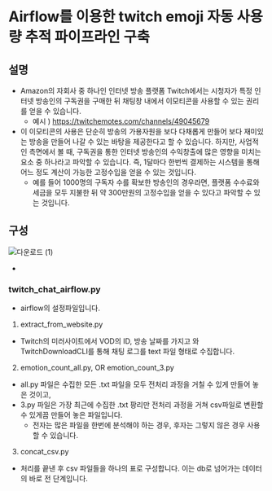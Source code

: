 # Airflow를 이용한 twitch emoji 자동 사용량 추적 파이프라인 구축

## 설명

- Amazon의 자회사 중 하나인 인터넷 방송 플랫폼 Twitch에서는 시청자가 특정 인터넷 방송인의 구독권을 구매한 뒤 채팅창 내에서 이모티콘을 사용할 수 있는 권리를 얻을 수 있습니다. 
  - 예시 ) https://twitchemotes.com/channels/49045679
- 이 이모티콘의 사용은 단순히 방송의 가용자원을 보다 다채롭게 만들어 보다 재미있는 방송을 만들어 나갈 수 있는 바탕을 제공한다고 할 수 있습니다. 하지만, 사업적인 측면에서 볼 때, 구독권을 통한 인터넷 방송인의 수익창출에 많은 영향을 미치는 요소 중 하나라고 파악할 수 있습니다. 즉, 1달마다 한번씩 결제하는 시스템을 통해 어느 정도 계산이 가능한 고정수입을 얻을 수 있는 것입니다.
  - 예를 들어 1000명의 구독자 수를 확보한 방송인의 경우라면, 플랫폼 수수료와 세금을 모두 지불한 뒤 약 300만원의 고정수입을 얻을 수 있다고 파악할 수 있는 것입니다.


  
## 구성
  
  ![다운로드 (1)](https://user-images.githubusercontent.com/76681523/163663999-a1ee034e-b85b-4af4-af0a-5ecc0bb1c0eb.jpg)

- 


### twitch_chat_airflow.py
- airflow의 설정파일입니다.

1. extract_from_website.py
- Twitch의 미러사이트에서 VOD의 ID, 방송 날짜를 가지고 와 TwitchDownloadCLI를 통해 채팅 로그를 text 파일 형태로 수집합니다.
2. emotion_count_all.py, OR emotion_count_3.py
- all.py 파일은 수집한 모든 .txt 파일을 모두 전처리 과정을 거칠 수 있게 만들어 놓은 것이고,
- 3.py 파일은 가장 최근에 수집한 .txt 팡리만 전처리 과정을 거쳐 csv파일로 변환할 수 있게끔 만들어 놓은 파일입니다.
  - 전자는 많은 파일을 한번에 분석해야 하는 경우, 후자는 그렇지 않은 경우 사용할 수 있습니다. 

3. concat_csv.py
- 처리를 끝낸 후 csv 파일들을 하나의 표로 구성합니다. 이는 db로 넘어가는 데이터의 바로 전 단계입니다.

